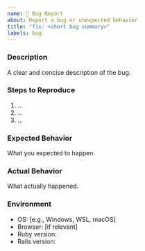 ```yaml
---
name: 🐛 Bug Report
about: Report a bug or unexpected behavior
title: "fix: <short bug summary>"
labels: bug
---
```


### Description

A clear and concise description of the bug.

### Steps to Reproduce

1. ...
2. ...
3. ...

### Expected Behavior

What you expected to happen.

### Actual Behavior

What actually happened.

### Environment

- OS: [e.g., Windows, WSL, macOS]
- Browser: [if relevant]
- Ruby version:
- Rails version:

